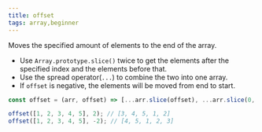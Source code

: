 ```yaml
---
title: offset
tags: array,beginner
---
```


Moves the specified amount of elements to the end of the array.

- Use `Array.prototype.slice()` twice to get the elements after the specified index and the elements before that.
- Use the spread operator(`...`) to combine the two into one array.
- If `offset` is negative, the elements will be moved from end to start.

```js
const offset = (arr, offset) => [...arr.slice(offset), ...arr.slice(0, offset)];
```

```js
offset([1, 2, 3, 4, 5], 2); // [3, 4, 5, 1, 2]
offset([1, 2, 3, 4, 5], -2); // [4, 5, 1, 2, 3]
```

